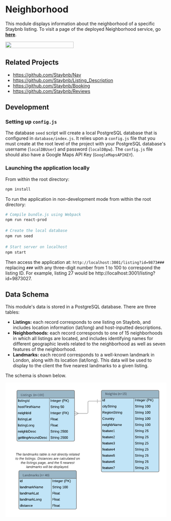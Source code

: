 # Neighborhood
This module displays information about the neighborhood of a specific Staybnb listing. To visit a page of the deployed Neighborhood service, go **[here](http://3.17.24.254/listings?id=9873023)**.

<img src="https://github.com/Staybnb/Neighborhood/blob/master/Demo_Neighborhood_Staybnb_compressed.gif" width="65%" height="65%">

## Related Projects

  - https://github.com/Staybnb/Nav
  - https://github.com/Staybnb/Listing_Description
  - https://github.com/Staybnb/Booking
  - https://github.com/Staybnb/Reviews

## Development
### Setting up `config.js`
The database `seed` script will create a local PostgreSQL database that is configured in `database/index.js`. It relies upon a `config.js` file that you must create at the root level of the project with your PostgreSQL database's username (`localDBUser`) and password (`localDBpw`). The `config.js` file should also have a Google Maps API Key (`GoogleMapsAPIKEY`).

### Launching the application locally
From within the root directory:

```sh
npm install
```

To run the application in non-development mode from within the root directory:
```sh
# Compile bundle.js using Webpack
npm run react-prod

# Create the local database
npm run seed

# Start server on localhost
npm start
```

Then access the application at: `http://localhost:3001/listing?id=9873###` replacing `###` with any three-digit number from 1 to 100 to correspond the listing ID. For example, listing 27 would be http://localhost:3001/listing?id=9873027.

## Data Schema
This module's data is stored in a PostgreSQL database. There are three tables: 
* **Listings:** each record corresponds to one listing on Staybnb, and includes location information (lat/long) and host-inputted descriptions.
* **Neighborhoods:** each record corresponds to one of 15 neighborhoods in which all listings are located, and includes identifying names for different geographic levels related to the neighborhood as well as seven features of the neighborhood.
* **Landmarks:** each record corresponds to a well-known landmark in London, along with its location (lat/long). This data will be used to display to the client the five nearest landmarks to a given listing.

The schema is shown below.

![database schema](https://github.com/Staybnb/Neighborhood/blob/master/NeighbSchema.png)
